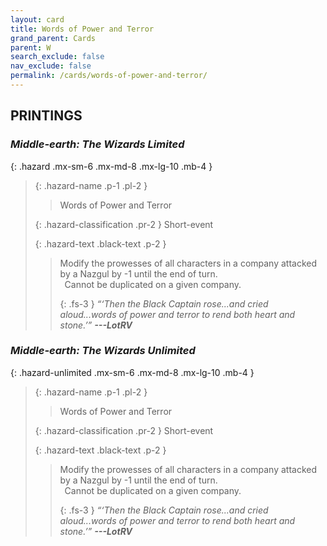 ```yaml
---
layout: card
title: Words of Power and Terror
grand_parent: Cards
parent: W
search_exclude: false
nav_exclude: false
permalink: /cards/words-of-power-and-terror/
---
```


## PRINTINGS


### _Middle-earth: The Wizards Limited_

{: .hazard .mx-sm-6 .mx-md-8 .mx-lg-10 .mb-4 }
> {: .hazard-name .p-1 .pl-2 }
> > <div class="hazard-mp"></div>
> > <div class="card-name">Words of Power and Terror</div>
>
> {: .hazard-classification .pr-2 }
> Short-event
>
> {: .hazard-text .black-text .p-2 }
> > Modify the prowesses of all characters in a company attacked by a Nazgul by -1 until the end of turn. <br>&ensp;Cannot be duplicated on a given company. 
> > 
> > {: .fs-3 } 
> > _“‘Then the Black Captain rose...and cried aloud...words of power and terror to rend both heart and stone.’”_ ***---&#65279;LotRV*** 
>

### _Middle-earth: The Wizards Unlimited_

{: .hazard-unlimited .mx-sm-6 .mx-md-8 .mx-lg-10 .mb-4 }
> {: .hazard-name .p-1 .pl-2 }
> > <div class="hazard-mp"></div>
> > <div class="card-name">Words of Power and Terror</div>
>
> {: .hazard-classification .pr-2 }
> Short-event
>
> {: .hazard-text .black-text .p-2 }
> > Modify the prowesses of all characters in a company attacked by a Nazgul by -1 until the end of turn. <br>&ensp;Cannot be duplicated on a given company. 
> > 
> > {: .fs-3 } 
> > _“‘Then the Black Captain rose...and cried aloud...words of power and terror to rend both heart and stone.’”_ ***---&#65279;LotRV*** 
>

